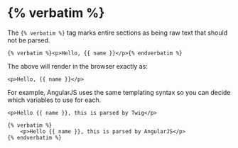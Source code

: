 # {% verbatim %}

The `{% verbatim %}` tag marks entire sections as being raw text that should not be parsed.

```twig
{% verbatim %}<p>Hello, {{ name }}</p>{% endverbatim %}
```

The above will render in the browser exactly as:

```twig
<p>Hello, {{ name }}</p>
```

For example, AngularJS uses the same templating syntax so you can decide which variables to use for each.

```twig
<p>Hello {{ name }}, this is parsed by Twig</p>

{% verbatim %}
    <p>Hello {{ name }}, this is parsed by AngularJS</p>
{% endverbatim %}
```
